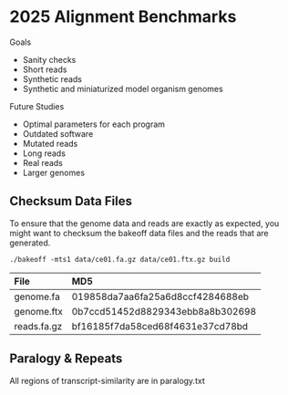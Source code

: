 2025 Alignment Benchmarks
=========================

Goals

- Sanity checks
- Short reads
- Synthetic reads
- Synthetic and miniaturized model organism genomes

Future Studies

- Optimal parameters for each program
- Outdated software
- Mutated reads
- Long reads
- Real reads
- Larger genomes

## Checksum Data Files ##

To ensure that the genome data and reads are exactly as expected, you might
want to checksum the bakeoff data files and the reads that are generated.

```
./bakeoff -mts1 data/ce01.fa.gz data/ce01.ftx.gz build
```

| File        | MD5
|:------------|:---------------------------------
| genome.fa   | 019858da7aa6fa25a6d8ccf4284688eb
| genome.ftx  | 0b7ccd51452d8829343ebb8a8b302698
| reads.fa.gz | bf16185f7da58ced68f4631e37cd78bd


## Paralogy & Repeats ##

All regions of transcript-similarity are in paralogy.txt
